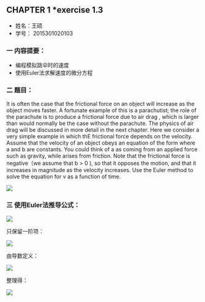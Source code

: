 
## CHAPTER 1 *exercise 1.3
* 姓名：王硕  
* 学号： 2015301020103

### 一 内容提要：    

* 编程模拟跳伞时的速度    
* 使用Euler法求解速度的微分方程    

### 二 题目：
   It is often the case that the frictional force on an object will increase as the object moves faster. A fortunate example of this is a parachutist; the role of the parachute is to produce a frictional force due to air drag , which is larger than would normally be the case without the parachute. The physics of air drag will be discussed in more detail in the next chapter. Here we consider a very simple example in which thE frictional force depends on the velocity. Assume that the velocity of an object obeys an equation of the form where a and b are 	constants. You could think of a as coming from an applied force such as gravity, while arises from friction.   Note that the frictional force is negative（we assume that b > 0 ), so that it opposes the motion, and that it increases in magnitude as the velocity increases. Use the Euler method to solve the equation for v as a function of time.       
   
<img src="http://latex.codecogs.com/gif.latex?cht=tx&chl=\frac{\mathrm{d} v}{\mathrm{d} t}=a-bv">
    

### 三 使用Euler法推导公式：   

<img src="http://latex.codecogs.com/gif.latex? v(\Delta t)\ = v(0) + \frac{\mathrm{d} v}{\mathrm{d} t}\Delta t+\frac{1}{2}\frac{\mathrm{d} v^2}{\mathrm{d}^2 x}(\Delta t)^2+...">     
   
只保留一阶项：

<img src="http://latex.codecogs.com/gif.latex? v(\Delta t)\ \approx  v(0) + \frac{\mathrm{d} v}{\mathrm{d} t}\Delta t">
    
由导数定义：

<img src="http://latex.codecogs.com/gif.latex? \frac{\mathrm{d} v}{\mathrm{d} t}\equiv \lim_{\Delta t\rightarrow 0}\frac{v(t+\Delta t)-v(t)}{\Delta t}\approx \frac{v(t+\Delta t)-v(t)}{\Delta t}">  
   
整理得：

<img src="http://latex.codecogs.com/gif.latex? v(t+\Delta t)\approx v(t)+\frac{\mathrm{d} v}{\mathrm{d} t}\Delta t">


